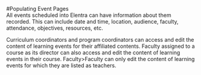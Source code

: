#Populating Event Pages  
All events scheduled into Elentra can have information about them recorded.  This can include date and time, location, audience, faculty, attendance, objectives, resources, etc.  

Curriculum coordinators and program coordinators can access and edit the content of learning events for their affiliated contents.  Faculty assigned to a course as its director can also access and edit the content of learning events in their course.  Faculty>Faculty can only edit the content of learning events for which they are listed as teachers.
